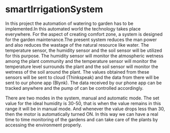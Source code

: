 # smartIrrigationSystem

In this project the automation of watering to garden has to be implemented.In this automated world the technology takes place everywhere. 
For the aspect of creating comfort zone, a system is designed for the garden maintenance.The present system reduces the man power and also reduces the wastage of the natural resource like water. The temperature sensor, the humidity sensor and the soil sensor will be utilized for this purpose. The humidity sensor will monitor the atmospheric wetness among the plant community and the temperature sensor will monitor the temperature level surrounds the plant and the soil sensor will monitor the wetness of the soil around the plant. The values obtained from these sensors will be sent to cloud (Thinkspeak) and the data from there will be sent to our phone app (Blynk). The data received by our phone app can be tracked anywhere and the pump of can be controlled accordingly.

There are two modes in the system, manual and automatic mode. The set value for the ideal humidity is 30-50, that is when the value remains in this range it will be in manual mode. And whenever the value drops less than 30, then the motor is automatically turned ON. In this way we can have a real time to time monitoring of the gardens and can take care of the plants by accessing the environment properly.
